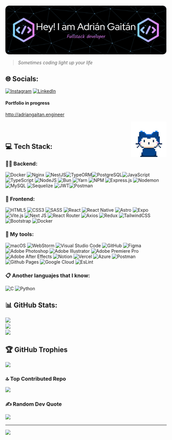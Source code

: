 <p align="center"><img aling="center" with="661" alt="header adriancho91s" src="./assets/adriancho91s-header.png"></p>


> _Sometimes coding light up your life_

## 🌐 Socials:
[![Instagram](https://img.shields.io/badge/Instagram-%23E4405F.svg?logo=Instagram&logoColor=white)](https://instagram.com/adriangaitanlondono) [![LinkedIn](https://img.shields.io/badge/LinkedIn-%230077B5.svg?logo=linkedin&logoColor=white)](https://linkedin.com/in/adri%C3%A1n-fernando-gait%C3%A1n-londo%C3%B1o-35b47a168) 

#### Portfolio in progress

http://adriangaitan.engineer

<img width="22%" align="right" src="./assets/mona-whisper.gif" > <br> <br>


  
## 💻 Tech Stack:

### 👨‍💻 Backend:
![Docker](https://ziadoua.github.io/m3-Markdown-Badges/badges/Docker/docker1.svg) ![Nginx](https://ziadoua.github.io/m3-Markdown-Badges/badges/NGINX/nginx1.svg) ![NestJS](https://ziadoua.github.io/m3-Markdown-Badges/badges/NestJS/nestjs1.svg)![TypeORM](https://ziadoua.github.io/m3-Markdown-Badges/badges/TypeORM/typeorm1.svg)![PostgreSQL](https://ziadoua.github.io/m3-Markdown-Badges/badges/PostgreSQL/postgresql1.svg)![JavaScript](https://ziadoua.github.io/m3-Markdown-Badges/badges/Javascript/javascript2.svg)![TypeScript](https://ziadoua.github.io/m3-Markdown-Badges/badges/TypeScript/typescript1.svg) ![NodeJS](https://ziadoua.github.io/m3-Markdown-Badges/badges/NodeJS/nodejs1.svg) ![Bun](https://img.shields.io/badge/Bun-%23000000.svg?style=for-the-badge&logo=bun&logoColor=white) ![Yarn](https://ziadoua.github.io/m3-Markdown-Badges/badges/Yarn/yarn1.svg) ![NPM](	https://ziadoua.github.io/m3-Markdown-Badges/badges/npm/npm1.svg)  ![Express.js](https://ziadoua.github.io/m3-Markdown-Badges/badges/Express/express1.svg) ![Nodemon](https://img.shields.io/badge/NODEMON-%23323330.svg?style=flat&logo=nodemon&logoColor=%BBDEAD)
![MySQL](https://img.shields.io/badge/mysql-%2300f.svg?style=flat&logo=mysql&logoColor=white) ![Sequelize](https://ziadoua.github.io/m3-Markdown-Badges/badges/Sequelize/sequelize1.svg) ![JWT](https://ziadoua.github.io/m3-Markdown-Badges/badges/JWT/jwt1.svg)![Postman](https://ziadoua.github.io/m3-Markdown-Badges/badges/Postman/postman1.svg)

### 📱 Frontend:
![HTML5](https://ziadoua.github.io/m3-Markdown-Badges/badges/HTML/html1.svg) ![CSS3](https://ziadoua.github.io/m3-Markdown-Badges/badges/CSS/css1.svg) ![SASS](https://ziadoua.github.io/m3-Markdown-Badges/badges/Sass/sass2.svg)
![React](https://ziadoua.github.io/m3-Markdown-Badges/badges/React/react3.svg) 
![React Native](https://ziadoua.github.io/m3-Markdown-Badges/badges/ReactNative/reactnative3.svg)
![Astro](https://ziadoua.github.io/m3-Markdown-Badges/badges/Astro/astro1.svg)
![Expo](https://ziadoua.github.io/m3-Markdown-Badges/badges/Expo/expo3.svg)
![Vite.js](https://ziadoua.github.io/m3-Markdown-Badges/badges/ViteJS/vitejs1.svg)
![Next JS](https://ziadoua.github.io/m3-Markdown-Badges/badges/NextJS/nextjs1.svg)
![React Router](https://img.shields.io/badge/React_Router-CA4245?style=flat&logo=react-router&logoColor=white) ![Axios](https://ziadoua.github.io/m3-Markdown-Badges/badges/Axios/axios1.svg) ![Redux](https://ziadoua.github.io/m3-Markdown-Badges/badges/Redux/redux2.svg)
![TailwindCSS](https://ziadoua.github.io/m3-Markdown-Badges/badges/TailwindCSS/tailwindcss2.svg) ![Bootstrap](https://ziadoua.github.io/m3-Markdown-Badges/badges/Bootstrap/bootstrap1.svg) ![Docker](https://ziadoua.github.io/m3-Markdown-Badges/badges/Docker/docker1.svg)


### 🧰 My tools:
![macOS](https://ziadoua.github.io/m3-Markdown-Badges/badges/macOS/macos1.svg) ![WebStorm](https://ziadoua.github.io/m3-Markdown-Badges/badges/Webstorm/webstorm1.svg) ![Visual Studio Code](https://ziadoua.github.io/m3-Markdown-Badges/badges/VisualStudioCode/visualstudiocode3.svg) ![GitHub](https://img.shields.io/badge/github-%23121011.svg?style=flat&logo=github&logoColor=white)
![Figma](https://ziadoua.github.io/m3-Markdown-Badges/badges/Figma/figma3.svg) ![Adobe Photoshop](https://ziadoua.github.io/m3-Markdown-Badges/badges/Photoshop/photoshop2.svg) ![Adobe Illustrator](https://img.shields.io/badge/adobe%20illustrator-%23FF9A00.svg?style=flat&logo=adobe%20illustrator&logoColor=white) ![Adobe Premiere Pro](https://ziadoua.github.io/m3-Markdown-Badges/badges/Premiere/premiere3.svg) ![Adobe After Effects](https://ziadoua.github.io/m3-Markdown-Badges/badges/AfterEffects/aftereffects3.svg)
![Notion](https://ziadoua.github.io/m3-Markdown-Badges/badges/Notion/notion3.svg)
![Vercel](https://ziadoua.github.io/m3-Markdown-Badges/badges/Vercel/vercel1.svg) ![Azure](https://img.shields.io/badge/azure-%230072C6.svg?style=flat&logo=microsoftazure&logoColor=white) ![Postman](https://img.shields.io/badge/Postman-FF6C37?style=flat&logo=postman&logoColor=white) 
![Github Pages](https://img.shields.io/badge/github%20pages-121013?style=flat&logo=github&logoColor=white) ![Google Cloud](https://img.shields.io/badge/Google%20Cloud-%234285F4.svg?style=flat&logo=google-cloud&logoColor=white) ![EsLint](https://ziadoua.github.io/m3-Markdown-Badges/badges/ESLint/eslint1.svg)

### 📋 Another languajes that I know:

![C](https://img.shields.io/badge/c-%2300599C.svg?style=flat&logo=c&logoColor=white) ![Python](https://ziadoua.github.io/m3-Markdown-Badges/badges/Python/python1.svg)

## 📊 GitHub Stats:
![](https://github-readme-stats.vercel.app/api?username=adriancho91s&theme=radical&hide_border=false&include_all_commits=false&count_private=false)<br/>
![](https://github-readme-streak-stats.herokuapp.com/?user=adriancho91s&theme=radical&hide_border=false)<br/>
![](https://github-readme-stats.vercel.app/api/top-langs/?username=adriancho91s&theme=radical&hide_border=false&include_all_commits=false&count_private=false&layout=compact)

## 🏆 GitHub Trophies
![](https://github-profile-trophy.vercel.app/?username=adriancho91s&theme=radical&no-frame=false&no-bg=false&margin-w=4)


  ### 🔝 Top Contributed Repo
![](https://github-contributor-stats.vercel.app/api?username=adriancho91s&limit=5&theme=dark&combine_all_yearly_contributions=true)</p>


  ### ✍️ Random Dev Quote
![](https://quotes-github-readme.vercel.app/api?type=vetical&theme=tokyonight)</p>

---
[![](https://visitcount.itsvg.in/api?id=adriancho91s&icon=6&color=6)](https://visitcount.itsvg.in)

<!-- Proudly created with GPRM ( https://gprm.itsvg.in ) -->
